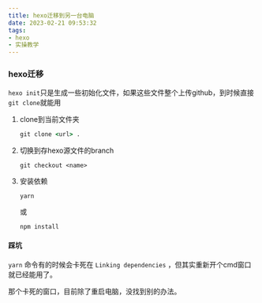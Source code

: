```yaml
---
title: hexo迁移到另一台电脑
date: 2023-02-21 09:53:32
tags:
- hexo
- 实操教学
---
```


### hexo迁移

`hexo init`只是生成一些初始化文件，如果这些文件整个上传github，到时候直接`git clone`就能用



1. clone到当前文件夹

   ```cmd
   git clone <url> .
   ```

2. 切换到存hexo源文件的branch

   ```
   git checkout <name>
   ```

3. 安装依赖

   ```
   yarn
   ```

   或

   ```
   npm install
   ```

#### 踩坑

`yarn` 命令有的时候会卡死在 `Linking dependencies` ，但其实重新开个cmd窗口就已经能用了。

那个卡死的窗口，目前除了重启电脑，没找到别的办法。

